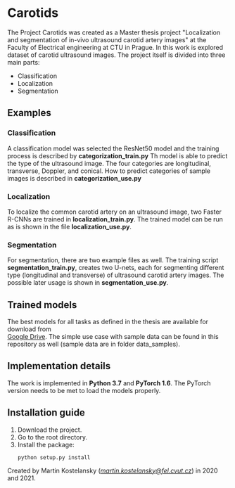 # Carotids

The Project Carotids was created as a Master thesis project
 "Localization and segmentation of in-vivo ultrasound carotid artery images" at the Faculty
of Electrical engineering at CTU in Prague. In this work is explored dataset
of carotid ultrasound images. The project itself is divided into three main 
parts:

* Classification
* Localization
* Segmentation


## Examples

### Classification

A classification model was selected the
ResNet50 model and the training process
is described by **categorization_train.py**
Th model is able to predict the type
of the ultrasound image. The four categories
are longitudinal, transverse, Doppler, and conical. How to predict categories of sample images is described in **categorization_use.py**

### Localization

To localize the common carotid artery on an ultrasound image,
two Faster R-CNNs are trained in **localization_train.py**. The trained model can be run as is shown in the file **localization_use.py**.

### Segmentation

For segmentation, there are two example files as well.
The training script **segmentation_train.py**, 
creates two U-nets, each for segmenting different type
(longitudinal and transverse) of ultrasound carotid artery images. The possible later usage is 
shown in **segmentation_use.py**.

## Trained models

The best models for all tasks as defined in 
the thesis are available for download from  
[Google Drive](https://drive.google.com/drive/folders/1gRT2sJv0F5efB3eZsnWPdG_CpzvjUcYS?usp=sharing).
The simple use case with sample data can be found in this repository as well
(sample data are in folder data_samples).

## Implementation details

The work is implemented in **Python 3.7** and **PyTorch 1.6**. The 
PyTorch version needs to be met to load the models properly.

## Installation guide

1. Download the project.
2. Go to the root directory.
3. Install the package:
    ```
    python setup.py install
    ```


Created by Martin Kostelansky (*martin.kostelansky@fel.cvut.cz*)  in 2020 and 2021.
